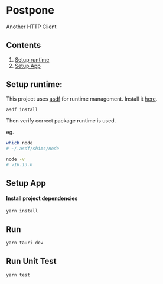 # Postpone

Another HTTP Client

## Contents

1. [Setup runtime](#runtime)
2. [Setup App](#app)

## Setup <a id="runtime">runtime</a>:

This project uses [asdf](https://github.com/asdf-vm/asdf#why-use-asdf)
for runtime management. Install it
[here](https://asdf-vm.com/#/core-manage-asdf).

```bash
asdf install
```

Then verify correct package runtime is used.

eg.

```bash
which node
# ~/.asdf/shims/node
```

```bash
node -v
# v16.13.0
```

## Setup <a id="app">App</a>

#### Install project dependencies

```bash
yarn install
```

## Run

```bash
yarn tauri dev
```

## Run Unit Test

```bash
yarn test
```
